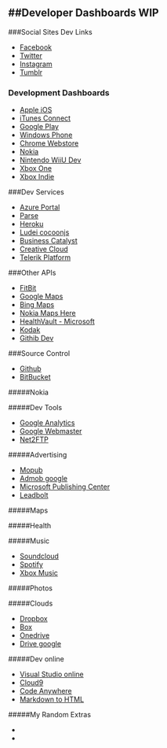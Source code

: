 ##Developer Dashboards **WIP**
----------------------------------------
###Social Sites Dev Links
 * [Facebook](https://developers.facebook.com/)
 * [Twitter](https://dev.twitter.com//)
 * [Instagram]()
 * [Tumblr]()

### Development Dashboards
 * [Apple iOS](https://developer.apple.com/membercenter/)
 * [iTunes Connect](https://itunesconnect.apple.com/)
 * [Google Play]()
 * [Windows Phone](http://dev.windows.com)
 * [ Chrome Webstore](https://chrome.google.com/webstore/developer/dashboard)
 * [Nokia]()
 * [Nintendo WiiU Dev](https://wiiu-developers.nintendo.com/site/)
 * [Xbox One]()
 * [Xbox Indie]()

###Dev Services
 * [Azure Portal]()
 * [Parse](https://www.parse.com/apps)
 * [Heroku](https://dashboard-next.heroku)
 * [Ludei cocoonjs]()
 * [Business Catalyst]()
 * [Creative Cloud]()
 * [Telerik Platform]()

###Other APIs
 * [FitBit]()
 * [Google Maps]()
 * [Bing Maps]()
 * [Nokia Maps Here]()
 * [HealthVault - Microsoft]()
 * [Kodak]()
 * [Githib Dev](http://developer.github.io)

###Source Control
 * [Github](http://Github.com)
 * [BitBucket](http://Bitbucket.com)

#####Nokia

#####Dev Tools 
 * [Google Analytics]()
 * [Google Webmaster]()
 * [Net2FTP](http://net2ftp)

#####Advertising
 * [Mopub](https://app.mopub.com/account/login/?next=/dashboard/)
 * [Admob google](https://www.google.com/ads/admob/index.html)
 * [Microsoft Publishing Center]()
 * [Leadbolt]()

#####Maps

#####Health

#####Music
 * [Soundcloud]()
 * [Spotify]()
 * [Xbox Music](http://music.xbox.com/developer)

#####Photos

#####Clouds
 * [Dropbox](http://dropbox.com)
 * [Box](http://box.com)
 * [Onedrive](http://onedrive.com)
 * [Drive google](http://drive.google.com)

#####Dev online
 * [Visual Studio online]()
 * [Cloud9]()
 * [Code Anywhere]()
 * [Markdown to HTML](http://tools.roachhaus.com/updown)

#####My Random Extras 
 * []()
 * []()
